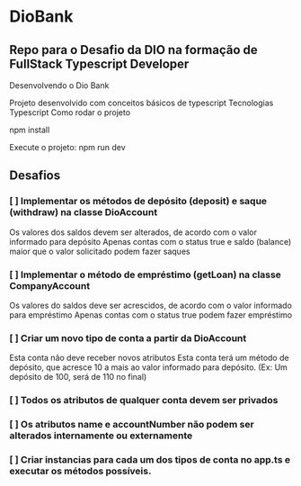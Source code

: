 # DioBank
## Repo para o Desafio da DIO na formação de FullStack Typescript Developer

Desenvolvendo o Dio Bank

Projeto desenvolvido com conceitos básicos de typescript
Tecnologias
Typescript
Como rodar o projeto

npm install

Execute o projeto: npm run dev

## Desafios
### [ ] Implementar os métodos de depósito (deposit) e saque (withdraw) na classe DioAccount

Os valores dos saldos devem ser alterados, de acordo com o valor informado para depósito
Apenas contas com o status true e saldo (balance) maior que o valor solicitado podem fazer saques

### [ ] Implementar o método de empréstimo (getLoan) na classe CompanyAccount

Os valores do saldos deve ser acrescidos, de acordo com o valor informado para empréstimo
Apenas contas com o status true podem fazer empréstimo

### [ ] Criar um novo tipo de conta a partir da DioAccount

Esta conta não deve receber novos atributos
Esta conta terá um método de depósito, que acresce 10 a mais ao valor informado para depósito. (Ex: Um depósito de 100, será de 110 no final)

### [ ] Todos os atributos de qualquer conta devem ser privados

### [ ] Os atributos name e accountNumber não podem ser alterados internamente ou externamente

### [ ] Criar instancias para cada um dos tipos de conta no app.ts e executar os métodos possíveis.
